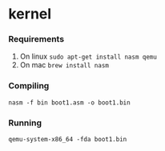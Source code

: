 # kernel

### Requirements
1. On linux
`sudo apt-get install nasm qemu`
2. On mac
`brew install nasm`

### Compiling
`nasm -f bin boot1.asm -o boot1.bin`

### Running
`qemu-system-x86_64 -fda boot1.bin`
